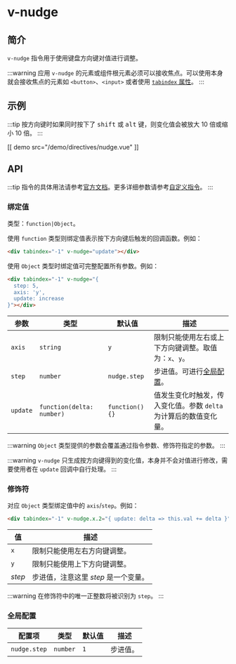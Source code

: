 # v-nudge

## 简介

`v-nudge` 指令用于使用键盘方向键对值进行调整。

:::warning
应用 `v-nudge` 的元素或组件根元素必须可以接收焦点。可以使用本身就会接收焦点的元素如 `<button>`、`<input>` 或者使用 [`tabindex` 属性](https://developer.mozilla.org/zh-CN/docs/Web/HTML/Global_attributes/tabindex)。
:::

## 示例

:::tip
按方向键时如果同时按下了 <kbd>shift</kbd> 或 <kbd>alt</kbd> 键，则变化值会被放大 10 倍或缩小 10 倍。
:::

[[ demo src="/demo/directives/nudge.vue" ]]

## API

:::tip
指令的具体用法请参考[官方文档](https://cn.vuejs.org/v2/guide/syntax.html#%E6%8C%87%E4%BB%A4)。更多详细参数请参考[自定义指令](https://cn.vuejs.org/v2/guide/custom-directive.html#%E9%92%A9%E5%AD%90%E5%87%BD%E6%95%B0%E5%8F%82%E6%95%B0)。
:::

### 绑定值

类型：`function|Object`。

使用 `function` 类型则绑定值表示按下方向键后触发的回调函数。例如：

```html
<div tabindex="-1" v-nudge="update"></div>
```

使用 `Object` 类型时绑定值可完整配置所有参数。例如：

```html
<div tabindex="-1" v-nudge="{
  step: 5,
  axis: 'y',
  update: increase
}"></div>
```

| 参数 | 类型 | 默认值 | 描述 |
| -- | -- | -- | -- |
| `axis` | `string` | `y` | 限制只能使用左右或上下方向键调整。取值为：`x`、`y`。 |
| `step` | `number` | `nudge.step` | 步进值。可进行[全局配置](#全局配置)。 |
| `update` | `function(delta: number)` | `function() {}` | 值发生变化时触发，传入变化值。参数 `delta` 为计算后的数值变化量。 |

:::warning
 `Object` 类型提供的参数会覆盖通过指令参数、修饰符指定的参数。
:::

:::warning
`v-nudge` 只生成按方向键得到的变化值，本身并不会对值进行修改，需要使用者在 `update` 回调中自行处理。
:::

### 修饰符

对应 `Object` 类型绑定值中的 `axis`/`step`。例如：

```html
<div tabindex="-1" v-nudge.x.2="{ update: delta => this.val += delta }"></div>
```

| 值 | 描述 |
| -- | -- |
| `x` | 限制只能使用左右方向键调整。 |
| `y` | 限制只能使用上下方向键调整。 |
| <var>step</var> | 步进值，注意这里 <var>step</var> 是一个变量。 |

:::warning
在修饰符中的唯一正整数将被识别为 `step`。
:::

### 全局配置

| 配置项 | 类型 | 默认值 | 描述 |
| -- | -- | -- | -- |
| `nudge.step` | `number` | `1` | 步进值。 |
